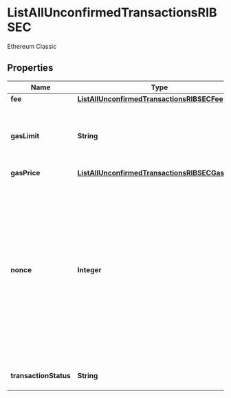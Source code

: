 

# ListAllUnconfirmedTransactionsRIBSEC

Ethereum Classic

## Properties

Name | Type | Description | Notes
------------ | ------------- | ------------- | -------------
**fee** | [**ListAllUnconfirmedTransactionsRIBSECFee**](ListAllUnconfirmedTransactionsRIBSECFee.md) |  | 
**gasLimit** | **String** | Represents the amount of gas used by this specific transaction alone. | 
**gasPrice** | [**ListAllUnconfirmedTransactionsRIBSECGasPrice**](ListAllUnconfirmedTransactionsRIBSECGasPrice.md) |  | 
**nonce** | **Integer** | Represents the sequential running number for an address, starting from 0 for the first transaction. E.g., if the nonce of a transaction is 10, it would be the 11th transaction sent from the sender&#39;s address. | 
**transactionStatus** | **String** | Defines the transaction status. | 



